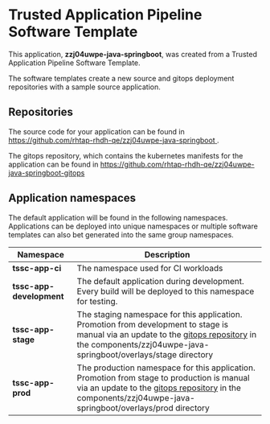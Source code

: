 # Trusted Application Pipeline Software Template

This application, **zzj04uwpe-java-springboot**, was created from a Trusted Application Pipeline Software Template.

The software templates create a new source and gitops deployment repositories with a sample source application. 

## Repositories

The source code for your application can be found in [https://github.com/rhtap-rhdh-qe/zzj04uwpe-java-springboot ](https://github.com/rhtap-rhdh-qe/zzj04uwpe-java-springboot ).
 
The gitops repository, which contains the kubernetes manifests for the application can be found in 
[https://github.com/rhtap-rhdh-qe/zzj04uwpe-java-springboot-gitops ](https://github.com/rhtap-rhdh-qe/zzj04uwpe-java-springboot-gitops ) 

## Application namespaces 

The default application will be found in the following namespaces. Applications can be deployed into unique namespaces or multiple software templates can also bet generated into the same group namespaces.  

|  Namespace   |  Description   |  
| -------- | -------- |
| **tssc-app-ci** | The namespace used for CI workloads |
| **tssc-app-development** | The default application during development. Every build will be deployed to this namespace for testing. |
| **tssc-app-stage** | The staging namespace for this application. Promotion from development to stage is manual via an update to the [gitops repository](https://github.com/rhtap-rhdh-qe/zzj04uwpe-java-springboot-gitops ) in the components/zzj04uwpe-java-springboot/overlays/stage directory |
| **tssc-app-prod** | The production namespace for this application. Promotion from stage to production is manual via an update to the [gitops repository](https://github.com/rhtap-rhdh-qe/zzj04uwpe-java-springboot-gitops ) in the components/zzj04uwpe-java-springboot/overlays/prod directory |